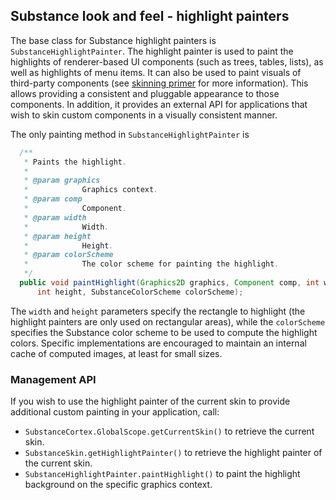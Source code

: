 ## Substance look and feel - highlight painters

The base class for Substance highlight painters is `SubstanceHighlightPainter`. The highlight painter is used to paint the highlights of renderer-based UI components (such as trees, tables, lists), as well as highlights of menu items. It can also be used to paint visuals of third-party components (see [skinning primer](custom-skinning.md) for more information). This allows providing a consistent and pluggable appearance to those components. In addition, it provides an external API for applications that wish to skin custom components in a visually consistent manner.

The only painting method in `SubstanceHighlightPainter` is

```java
  /**
   * Paints the highlight.
   *
   * @param graphics
   *            Graphics context.
   * @param comp
   *            Component.
   * @param width
   *            Width.
   * @param height
   *            Height.
   * @param colorScheme
   *            The color scheme for painting the highlight.
   */
  public void paintHighlight(Graphics2D graphics, Component comp, int width,
      int height, SubstanceColorScheme colorScheme);
```

The `width` and `height` parameters specify the rectangle to highlight (the highlight painters are only used on rectangular areas), while the `colorScheme` specifies the Substance color scheme to be used to compute the highlight colors. Specific implementations are encouraged to maintain an internal cache of computed images, at least for small sizes.

### Management API

If you wish to use the highlight painter of the current skin to provide additional custom painting in your application, call:

* `SubstanceCortex.GlobalScope.getCurrentSkin()` to retrieve the current skin.
* `SubstanceSkin.getHighlightPainter()` to retrieve the highlight painter of the current skin.
* `SubstanceHighlightPainter.paintHighlight()` to paint the highlight background on the specific graphics context.
